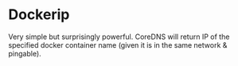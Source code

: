 # Dockerip

Very simple but surprisingly powerful. CoreDNS will return IP of the specified docker container name (given it is in the same network & pingable).
